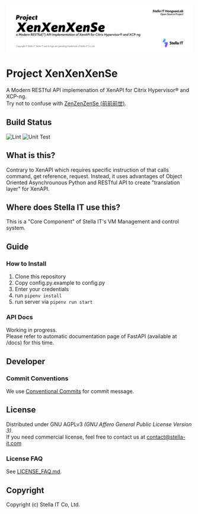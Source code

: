 ![XenXenXenSe Project banner](demonstration/banner.png)

# Project XenXenXenSe
A Modern RESTful API implemenation of XenAPI for Citrix Hypervisor® and XCP-ng.  
Try not to confuse with [ZenZenZenSe (前前前世)](https://en.wikipedia.org/wiki/Zenzenzense). 

## Build Status
![Lint](https://github.com/Stella-IT/XenXenXenSe/workflows/Lint/badge.svg) 
![Unit Test](https://github.com/Stella-IT/XenXenXenSe/workflows/Unit%20Test/badge.svg)

## What is this?
Contrary to XenAPI which requires specific instruction of that calls command, get reference, request. Instead, it uses advantages of Object Oriented Asynchrounous Python and RESTful API to create "translation layer" for XenAPI.

## Where does Stella IT use this?
This is a "Core Component" of Stella IT's VM Management and control system.

## Guide
### How to Install
1. Clone this repository
2. Copy config.py.example to config.py
3. Enter your credentials
4. run `pipenv install`
5. run server via `pipenv run start`

### API Docs
Working in progress.  
Please refer to automatic documentation page of FastAPI (available at /docs) for this time.  

## Developer
### Commit Conventions
We use [Conventional Commits](https://www.conventionalcommits.org/en/v1.0.0/) for commit message.

## License
Distributed under GNU AGPLv3 *(GNU Affero General Public License Version 3)*.  
If you need commercial license, feel free to contact us at [contact@stella-it.com](mailto:contact@stella-it.com)  

### License FAQ
See [LICENSE_FAQ.md](LICENSE_FAQ.md).  

## Copyright
Copyright (c) Stella IT Co, Ltd.
